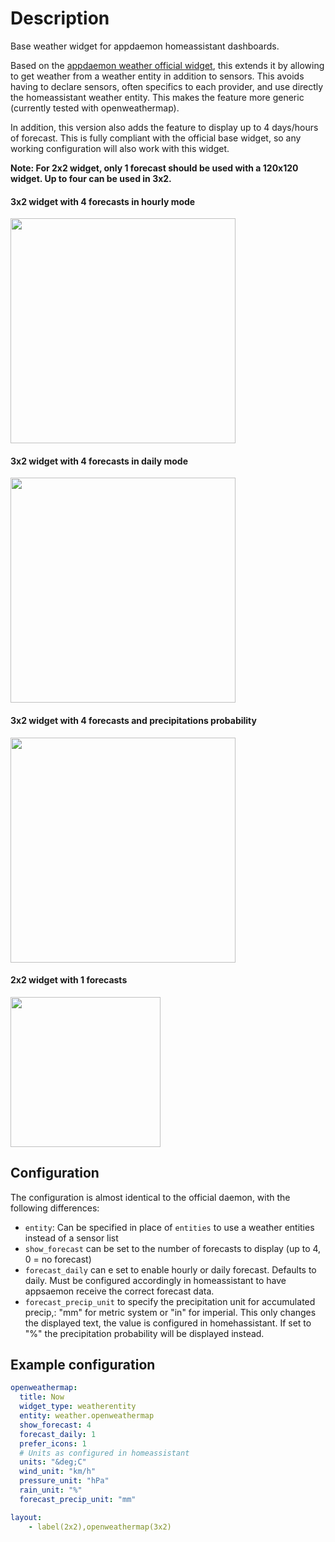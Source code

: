 # Description
Base weather widget for appdaemon homeassistant dashboards.

Based on the [appdaemon weather official widget](https://github.com/AppDaemon/appdaemon/blob/dev/appdaemon/widgets/baseweather/baseweather.js), this extends it by allowing to get weather from a weather entity in addition to sensors.
This avoids having to declare sensors, often specifics to each provider, and use directly the homeassistant weather entity. This makes the feature more generic (currently tested with openweathermap).

In addition, this version also adds the feature to display up to 4 days/hours of forecast.
This is fully compliant with the official base widget, so any working configuration will also work with this widget.

**Note: For 2x2 widget, only 1 forecast should be used with a 120x120 widget. Up to four can be used in 3x2.**

#### 3x2 widget with 4 forecasts in hourly mode
<img src="https://github.com/vche/appdaemon_weatherentity/blob/master/etc/3x2_hourly.png" width="360">

#### 3x2 widget with 4 forecasts in daily mode
<img src="https://github.com/vche/appdaemon_weatherentity/blob/master/etc/3x2_daily.png" width="360">

#### 3x2 widget with 4 forecasts and precipitations probability
<img src="https://github.com/vche/appdaemon_weatherentity/blob/master/etc/3x2_proba.png" width="360">

#### 2x2 widget with 1 forecasts
<img src="https://github.com/vche/appdaemon_weatherentity/blob/master/etc/2x2.png" width="240">

## Configuration

The configuration is almost identical to the official daemon, with the following differences:
- ```entity```: Can be specified in place of ```entities``` to use a weather entities instead of a sensor list
- ```show_forecast``` can be set to the number of forecasts to display (up to 4, 0 = no forecast)
- ```forecast_daily``` can e set to enable hourly or daily forecast. Defaults to daily. Must be configured accordingly in homeassistant to have appsaemon receive the correct forecast data.
- ```forecast_precip_unit``` to specify the precipitation unit for accumulated precip,: "mm" for metric system or "in" for imperial. This only changes the displayed text, the value is configured in homehassistant. If set to "%" the precipitation probability will be displayed instead.

## Example configuration

```yaml
openweathermap:
  title: Now
  widget_type: weatherentity
  entity: weather.openweathermap
  show_forecast: 4
  forecast_daily: 1
  prefer_icons: 1
  # Units as configured in homeassistant
  units: "&deg;C"
  wind_unit: "km/h"
  pressure_unit: "hPa"
  rain_unit: "%"
  forecast_precip_unit: "mm"

layout:
    - label(2x2),openweathermap(3x2)
```
